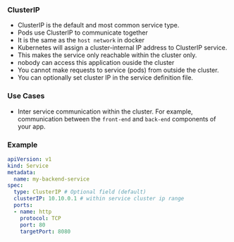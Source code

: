 ### ClusterIP
- ClusterIP is the default and most common service type.
- Pods use ClusterIP to communicate together
- It is the same as the `host network` in docker
- Kubernetes will assign a cluster-internal IP address to ClusterIP service. 
- This makes the service only reachable within the cluster only.
- nobody can access this application ouside the cluster
- You cannot make requests to service (pods) from outside the cluster.
- You can optionally set cluster IP in the service definition file.

### Use Cases
- Inter service communication within the cluster. For example, communication between the `front-end` and `back-end` components of your app.


### Example
```yml
apiVersion: v1
kind: Service
metadata:
  name: my-backend-service
spec:
  type: ClusterIP # Optional field (default)
  clusterIP: 10.10.0.1 # within service cluster ip range
  ports:
  - name: http
    protocol: TCP
    port: 80
    targetPort: 8080
```